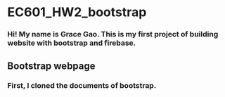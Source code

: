 # EC601_HW2_bootstrap
### Hi! My name is Grace Gao. This is my first project of building website with bootstrap and firebase.
## Bootstrap webpage
### First, I cloned the documents of bootstrap.
###
